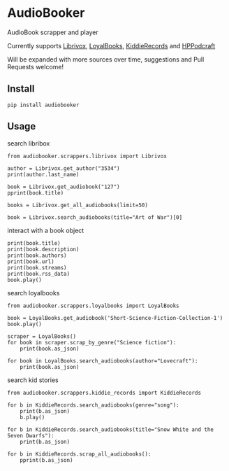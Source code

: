 # AudioBooker

AudioBook scrapper and player

Currently supports [Librivox](https://librivox.org/), [LoyalBooks](http://www.loyalbooks.com), [KiddieRecords](http://www.kiddierecords.com/) and [HPPodcraft](http://hppodcraft.com/full-story-readings/)
 
Will be expanded with more sources over time, suggestions and Pull Requests welcome!

## Install

    pip install audiobooker
    
## Usage

search libribox

    from audiobooker.scrappers.librivox import Librivox
    
    author = Librivox.get_author("3534")
    print(author.last_name)
    
    book = Librivox.get_audiobook("127")
    pprint(book.title)
    
    books = Librivox.get_all_audiobooks(limit=50)    
    
    book = Librivox.search_audiobooks(title="Art of War")[0]

interact with a book object
  
    print(book.title)
    print(book.description)
    print(book.authors)
    print(book.url)
    print(book.streams)
    print(book.rss_data)
    book.play()

search loyalbooks

    from audiobooker.scrappers.loyalbooks import LoyalBooks

    book = LoyalBooks.get_audiobook('Short-Science-Fiction-Collection-1')
    book.play()
    
    scraper = LoyalBooks()
    for book in scraper.scrap_by_genre("Science fiction"):
        print(book.as_json)
        
    for book in LoyalBooks.search_audiobooks(author="Lovecraft"):
        print(book.as_json)

search kid stories

    from audiobooker.scrappers.kiddie_records import KiddieRecords
    
    for b in KiddieRecords.search_audiobooks(genre="song"):
        print(b.as_json)
        b.play()
    
    for b in KiddieRecords.search_audiobooks(title="Snow White and the Seven Dwarfs"):
        print(b.as_json)

    for b in KiddieRecords.scrap_all_audiobooks():
        pprint(b.as_json)


